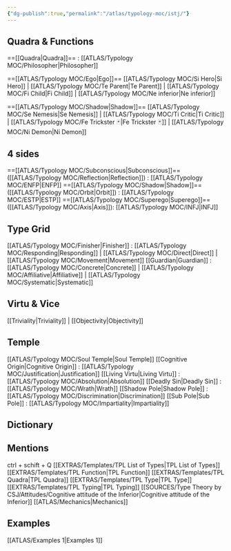 ```yaml
---
{"dg-publish":true,"permalink":"/atlas/typology-moc/istj/"}
---
```



## Quadra & Functions

==[[Quadra\|Quadra]]== : [[ATLAS/Typology MOC/Philosopher\|Philosopher]] 

==[[ATLAS/Typology MOC/Ego\|Ego]]==
[[ATLAS/Typology MOC/Si Hero\|Si Hero]] | [[ATLAS/Typology MOC/Te Parent\|Te Parent]] | [[ATLAS/Typology MOC/Fi Child\|Fi Child]] | [[ATLAS/Typology MOC/Ne inferior\|Ne inferior]]

==[[ATLAS/Typology MOC/Shadow\|Shadow]]== 
[[ATLAS/Typology MOC/Se Nemesis\|Se Nemesis]] | [[ATLAS/Typology MOC/Ti Critic\|Ti Critic]] | [[ATLAS/Typology MOC/Fe Trickster 🃏\|Fe Trickster 🃏]] | [[ATLAS/Typology MOC/Ni Demon\|Ni Demon]]

## 4 sides  
==[[ATLAS/Typology MOC/Subconscious\|Subconscious]]== ([[ATLAS/Typology MOC/Reflection\|Reflection]]) : [[ATLAS/Typology MOC/ENFP\|ENFP]]
==[[ATLAS/Typology MOC/Shadow\|Shadow]]== ([[ATLAS/Typology MOC/Orbit\|Orbit]]) : [[ATLAS/Typology MOC/ESTP\|ESTP]]
==[[ATLAS/Typology MOC/Superego\|Superego]]== ([[ATLAS/Typology MOC/Axis\|Axis]]):   [[ATLAS/Typology MOC/INFJ\|INFJ]]

## Type Grid 
[[ATLAS/Typology MOC/Finisher\|Finisher]] : [[ATLAS/Typology MOC/Responding\|Responding]] | [[ATLAS/Typology MOC/Direct\|Direct]] | [[ATLAS/Typology MOC/Movement\|Movement]]
[[Guardian\|Guardian]]  : [[ATLAS/Typology MOC/Concrete\|Concrete]] | [[ATLAS/Typology MOC/Affiliative\|Affiliative]] | [[ATLAS/Typology MOC/Systematic\|Systematic]] 

## Virtu & Vice
[[Triviality\|Triviality]] |  [[Objectivity\|Objectivity]]
 
## Temple 
[[ATLAS/Typology MOC/Soul Temple\|Soul Temple]]
[[Cognitive Origin\|Cognitive Origin]] : [[ATLAS/Typology MOC/Justification\|Justification]]
[[Living Virtu\|Living Virtu]] : [[ATLAS/Typology MOC/Absolution\|Absolution]]
[[Deadly Sin\|Deadly Sin]] : [[ATLAS/Typology MOC/Wrath\|Wrath]]
[[Shadow Pole\|Shadow Pole]] : [[ATLAS/Typology MOC/Discrimination\|Discrimination]]
[[Sub Pole\|Sub Pole]] : [[ATLAS/Typology MOC/Impartiality\|Impartiality]]

## Dictionary


## Mentions 
ctrl + schift + Q
[[EXTRAS/Templates/TPL List of Types\|TPL List of Types]]
[[EXTRAS/Templates/TPL Function\|TPL Function]]
[[EXTRAS/Templates/TPL Quadra\|TPL Quadra]]
[[EXTRAS/Templates/TPL Type\|TPL Type]]
[[EXTRAS/Templates/TPL Typing\|TPL Typing]]
[[SOURCES/Type Theory by CSJ/Attitudes/Cognitive attitude of the Inferior\|Cognitive attitude of the Inferior]]
[[ATLAS/Mechanics\|Mechanics]]

## Examples 
[[ATLAS/Examples 1\|Examples 1]] 

